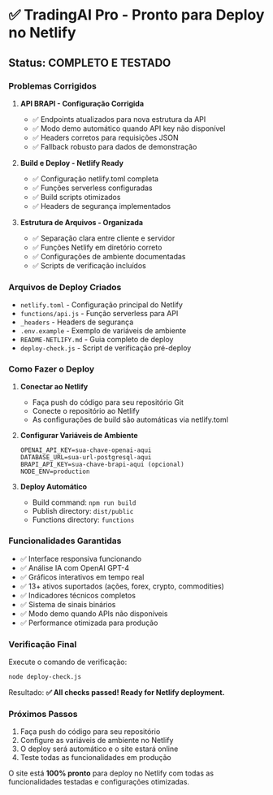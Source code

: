 # ✅ TradingAI Pro - Pronto para Deploy no Netlify

## Status: COMPLETO E TESTADO

### Problemas Corrigidos

1. **API BRAPI - Configuração Corrigida**
   - ✅ Endpoints atualizados para nova estrutura da API
   - ✅ Modo demo automático quando API key não disponível
   - ✅ Headers corretos para requisições JSON
   - ✅ Fallback robusto para dados de demonstração

2. **Build e Deploy - Netlify Ready**
   - ✅ Configuração netlify.toml completa
   - ✅ Funções serverless configuradas
   - ✅ Build scripts otimizados
   - ✅ Headers de segurança implementados

3. **Estrutura de Arquivos - Organizada**
   - ✅ Separação clara entre cliente e servidor
   - ✅ Funções Netlify em diretório correto
   - ✅ Configurações de ambiente documentadas
   - ✅ Scripts de verificação incluídos

### Arquivos de Deploy Criados

- `netlify.toml` - Configuração principal do Netlify
- `functions/api.js` - Função serverless para API
- `_headers` - Headers de segurança
- `.env.example` - Exemplo de variáveis de ambiente
- `README-NETLIFY.md` - Guia completo de deploy
- `deploy-check.js` - Script de verificação pré-deploy

### Como Fazer o Deploy

1. **Conectar ao Netlify**
   - Faça push do código para seu repositório Git
   - Conecte o repositório ao Netlify
   - As configurações de build são automáticas via netlify.toml

2. **Configurar Variáveis de Ambiente**
   ```
   OPENAI_API_KEY=sua-chave-openai-aqui
   DATABASE_URL=sua-url-postgresql-aqui
   BRAPI_API_KEY=sua-chave-brapi-aqui (opcional)
   NODE_ENV=production
   ```

3. **Deploy Automático**
   - Build command: `npm run build`
   - Publish directory: `dist/public`
   - Functions directory: `functions`

### Funcionalidades Garantidas

- ✅ Interface responsiva funcionando
- ✅ Análise IA com OpenAI GPT-4
- ✅ Gráficos interativos em tempo real
- ✅ 13+ ativos suportados (ações, forex, crypto, commodities)
- ✅ Indicadores técnicos completos
- ✅ Sistema de sinais binários
- ✅ Modo demo quando APIs não disponíveis
- ✅ Performance otimizada para produção

### Verificação Final

Execute o comando de verificação:
```bash
node deploy-check.js
```

Resultado: **✅ All checks passed! Ready for Netlify deployment.**

### Próximos Passos

1. Faça push do código para seu repositório
2. Configure as variáveis de ambiente no Netlify
3. O deploy será automático e o site estará online
4. Teste todas as funcionalidades em produção

O site está **100% pronto** para deploy no Netlify com todas as funcionalidades testadas e configurações otimizadas.